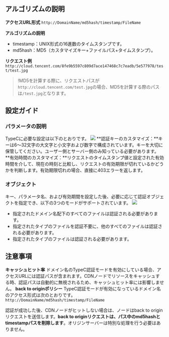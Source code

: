 ## アルゴリズムの説明
**アクセスURL形式**
`http://DomainName/md5hash/timestamp/FileName`

**アルゴリズムの説明**
- timestamp：UNIX形式の16進数のタイムスタンプです。
- md5hash：MD5（カスタマイズキー+ファイルパス+タイムスタンプ）。

**リクエスト例**
`http://cloud.tencent.com/8fe9b5597c809d7ace147468c7c7eadb/5e577978/test/test.jpg`

>!MD5を計算する際に、リクエストパスが`http://cloud.tencent.com/test.jpg`の場合、MD5を計算する際のパスは`/test.jpg`となります。

## 設定ガイド
### パラメータの説明
TypeCに必要な設定は以下のとおりです。
![](https://main.qcloudimg.com/raw/d7b8d589f8690f1e4c33985d6bcd3f09.png)
**認証キーのカスタマイズ：**キーは6～32文字の大文字と小文字および数字で構成されています。キーを大切に保管してください。ユーザー側とサーバー側のみ知っている必要があります。
**有効時間のカスタマイズ：**リクエストのタイムスタンプ値と設定された有効時間を介して、現在の時刻と比較し、リクエストの有効期限が切れているかどうかを判断します。有効期限切れの場合、直接に403エラーを返します。

### オブジェクト
キー、パラメータ名、および有効期間を設定した後、必要に応じて認証オブジェクトを指定でき、以下の3つのモードがサポートされています。
![](https://main.qcloudimg.com/raw/34d27c8908808cacddfde94c8a3f1d81.png)
+ 指定されたドメイン名配下のすべてのファイルは認証される必要があります。
+ 指定されたタイプのファイルを認証不要に、他のすべてのファイルは認証される必要があります。
+ 指定されたタイプのファイルは認証される必要があります。

## 注意事項
**キャッシュヒット率**
ドメイン名のTypeC認証モードを有効にしている場合、アクセスURLには認証パスが含まれます。CDNノードでリソースをキャッシュする時、認証パスは自動的に無視されるため、キャッシュヒット率には影響しません。
**back to originポリシー**
TypeC認証モードが有効になっているドメイン名のアクセス形式は次のとおりです。
`http://DomainName/md5hash/timestamp/FileName`

認証が成功した後、CDNノードがヒットしない場合は、ノードはback to originリクエストを送信します。**back to originリクエストは、パス中のmd5hashとtimestampパスを削除します**。オリジンサーバーは特別な処理を行う必要はありません。
